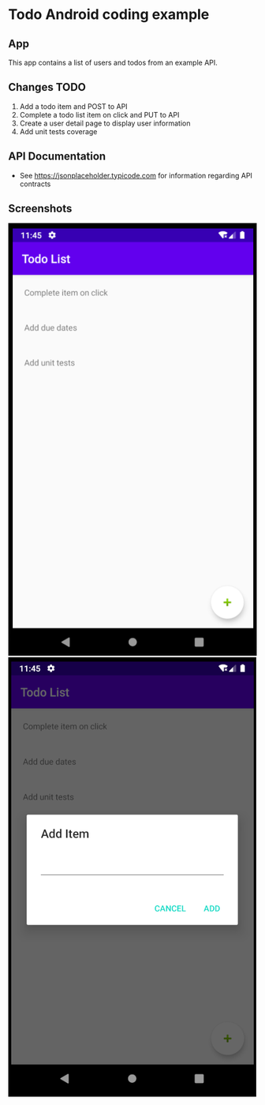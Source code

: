 # Todo Android coding example

## App

This app contains a list of users and todos from an example API.

## Changes TODO
1. Add a todo item and POST to API
2. Complete a todo list item on click and PUT to API
3. Create a user detail page to display user information
4. Add unit tests coverage

## API Documentation
* See https://jsonplaceholder.typicode.com for information regarding API contracts


## Screenshots

![](./todo_list.png)
![](./add_item.png)
